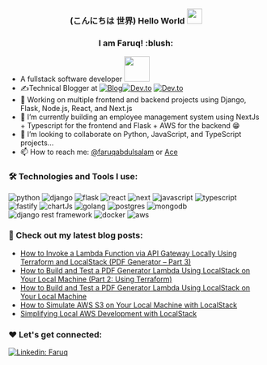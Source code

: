 ###
<h3 align="center"> (こんにちは  世界) Hello World <img src="https://user-images.githubusercontent.com/42378118/110234147-e3259600-7f4e-11eb-95be-0c4047144dea.gif" width="30"></h2>
<h3 align="center"> I am Faruq! :blush: </h2>

- A fullstack software developer <img src="https://media2.giphy.com/media/RbDKaczqWovIugyJmW/giphy.gif?cid=ecf05e47hb12laxld7yum97n4t13k9vbcn4cfgg77hbss6aj&rid=giphy.gif&ct=g" width="50">
- ✍️Technical Blogger at <a href="https://nagatodev.hashnode.dev/" target="_blank"><img alt="Blog" src="https://img.shields.io/badge/-Personal%20Blog-add8e6?&style=flat-square" /></a><a href="https://dev.to/faruqt" target="_blank"><img alt="Dev.to" src="https://img.shields.io/badge/-Dev.To-0A0A0A?&style=flat-square&logo=dev.to&logoColor=white" /></a>
<a href="https://medium.com/@faruqabdulsalam" target="_blank"><img alt="Dev.to" src="https://img.shields.io/badge/-Medium-0A0A0A?&style=flat-square&logo=medium&logoColor=white" /></a>
- 🔭 Working on multiple frontend and backend projects using Django, Flask, Node.js, React, and Next.js
- 🌱 I’m currently building an employee management system using NextJs + Typescript for the frontend and Flask + AWS for the backend 😁 
- 👯 I’m looking to collaborate on Python, JavaScript, and TypeScript projects...
- 📫  How to reach me: [@faruqabdulsalam](https://www.linkedin.com/in/faruq-abdulsalam) or <a rel="me" href="https://twitter.com/_ACE_II">Ace</a>

### :hammer_and_wrench: Technologies and Tools I use:

<p align="left">
<img alt="python" src="https://img.shields.io/badge/Python-3776AB?style=for-the-badge&logo=python&logoColor=white"/>
   
<img  alt="django" src="https://img.shields.io/badge/Django-092E20?style=for-the-badge&logo=django&logoColor=white"/>
 
<img  alt="flask" src="https://img.shields.io/badge/Flask-000000?style=for-the-badge&logo=flask&logoColor=white"/>
   
<img alt="react" src="https://img.shields.io/badge/React-20232A?style=for-the-badge&logo=react&logoColor=61DAFB"/> 
   
<img alt="next" src="https://img.shields.io/badge/next.js-000000?style=for-the-badge&logo=nextdotjs&logoColor=white"/>

<img alt="javascript" src="https://img.shields.io/badge/JavaScript-F7DF1E?style=for-the-badge&logo=javascript&logoColor=black"/>

<img alt="typescript" src="https://img.shields.io/badge/TypeScript-007ACC?style=for-the-badge&logo=typescript&logoColor=white"/>

<img alt="fastify" src="https://img.shields.io/badge/fastify-202020?style=for-the-badge&logo=fastify&logoColor=white"/>
   
<img alt="chartJs" src="https://img.shields.io/badge/Chart.js-FF6384?style=for-the-badge&logo=chartdotjs&logoColor=white"/>

<img alt="golang" src="https://img.shields.io/badge/Go-00ADD8?style=for-the-badge&logo=go&logoColor=white"/>

<img alt="postgres" src="https://img.shields.io/badge/PostgreSQL-316192?style=for-the-badge&logo=postgresql&logoColor=white"/>
  
<img alt="mongodb" src="https://img.shields.io/badge/MongoDB-4EA94B?style=for-the-badge&logo=mongodb&logoColor=white"/>
   
<img  alt="django rest framework" src="https://img.shields.io/badge/DJANGO-REST-ff1709?style=for-the-badge&logo=django&logoColor=white&color=ff1709&labelColor=gray"/>
   
<img alt="docker" src="https://img.shields.io/badge/Docker-2CA5E0?style=for-the-badge&logo=docker&logoColor=white"/>

<img alt="aws" src="https://img.shields.io/badge/Amazon_AWS-232F3E?style=for-the-badge&logo=amazon-aws&logoColor=white"/>
   
</p>

### 📝  Check out my latest blog posts:
<!-- BLOG:START -->
- [How to Invoke a Lambda Function via API Gateway Locally Using Terraform and LocalStack &lpar;PDF Generator – Part 3&rpar;](https://dev.to/nagatodev/how-to-invoke-a-lambda-function-via-api-gateway-locally-using-terraform-and-localstack-pdf-4dbn)
- [How to Build and Test a PDF Generator Lambda Using LocalStack on Your Local Machine &lpar;Part 2: Using Terraform&rpar;](https://dev.to/nagatodev/how-to-build-and-test-a-pdf-generator-lambda-using-localstack-on-your-local-machine-part-2-using-22fc)
- [How to Build and Test a PDF Generator Lambda Using LocalStack on Your Local Machine](https://dev.to/nagatodev/how-to-build-and-test-a-pdf-generator-lambda-using-localstack-on-your-local-machine-53md)
- [How to Simulate AWS S3 on Your Local Machine with LocalStack](https://dev.to/nagatodev/how-to-simulate-aws-s3-on-your-local-machine-with-localstack-53dl)
- [Simplifying Local AWS Development with LocalStack](https://dev.to/nagatodev/local-development-with-aws-services-a-hands-on-journey-with-localstack-1jgl)
<!-- BLOG:END -->

### :heart: Let's get connected:
[![Linkedin: Faruq](https://img.shields.io/badge/-faruq-blue?style=flat-square&logo=Linkedin&logoColor=white&link=https://www.linkedin.com/in/faruq-abdulsalam-b2847b160)](https://www.linkedin.com/in/faruq-abdulsalam)



